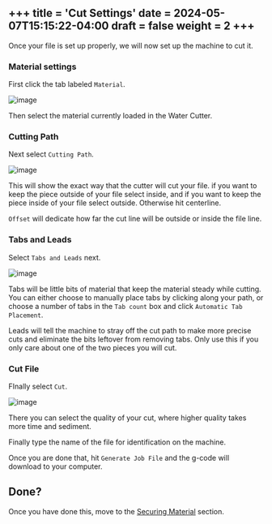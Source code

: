 +++
title = 'Cut Settings'
date = 2024-05-07T15:15:22-04:00
draft = false
weight = 2
+++
---
Once your file is set up properly, we will now set up the machine to cut it. 

### Material settings

First click the tab labeled `Material`.

![image](/images/275.png)

Then select the material currently loaded in the Water Cutter.

### Cutting Path

Next select `Cutting Path`.

![image](/images/276.png)

This will show the exact way that the cutter will cut your file. if you want to keep the piece outside of your file select inside, and if you want to keep the piece inside of your file select outside. Otherwise hit centerline.

`Offset` will dedicate how far the cut line will be outside or inside the file line.

### Tabs and Leads

Select `Tabs and Leads` next.

![image](/images/277.png)

Tabs will be little bits of material that keep the material steady while cutting. You can either choose to manually place tabs by clicking along your path, or choose a number of tabs in the `Tab count` box and click `Automatic Tab Placement`.

Leads will tell the machine to stray off the cut path to make more precise cuts and eliminate the bits leftover from removing tabs. Only use this if you only care about one of the two pieces you will cut.

### Cut File

FInally select `Cut`.

![image](/images/278.png)

There you can select the quality of your cut, where higher quality takes more time and sediment.

Finally type the name of the file for identification on the machine.

Once you are done that, hit `Generate Job File` and the g-code will download to your computer.

## Done?

Once you have done this, move to the [Securing Material](https://cid.friendscentral.org/wazer/secruing/index.html) section.
